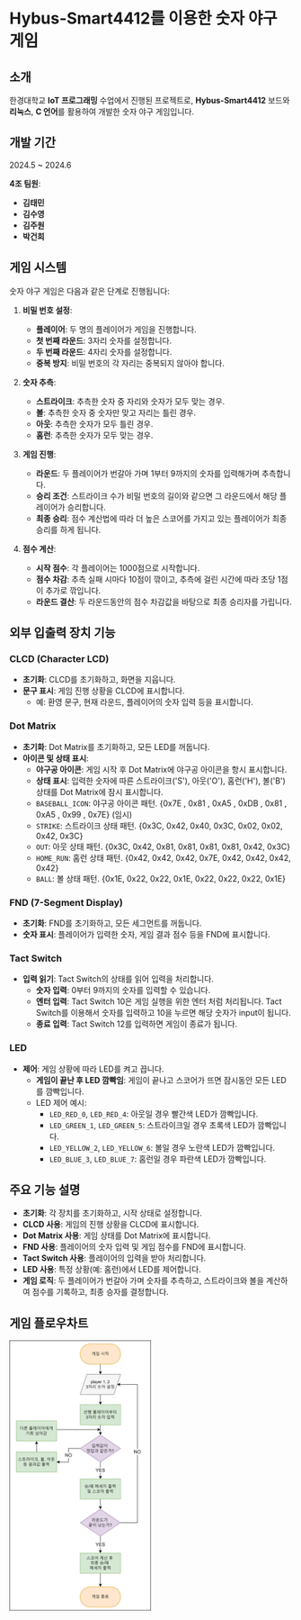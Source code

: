 # Hybus-Smart4412를 이용한 숫자 야구 게임

## 소개
한경대학교 **IoT 프로그래밍** 수업에서 진행된 프로젝트로, **Hybus-Smart4412** 보드와 **리눅스**, **C 언어**를 활용하여 개발한 숫자 야구 게임입니다.

## 개발 기간
2024.5 ~ 2024.6

**4조 팀원**:
- **김태민**
- **김수영**
- **김주원**
- **박건희**

## 게임 시스템

숫자 야구 게임은 다음과 같은 단계로 진행됩니다:

1. **비밀 번호 설정**:
   - **플레이어**: 두 명의 플레이어가 게임을 진행합니다.
   - **첫 번째 라운드**: 3자리 숫자를 설정합니다.
   - **두 번째 라운드**: 4자리 숫자를 설정합니다.
   - **중복 방지**: 비밀 번호의 각 자리는 중복되지 않아야 합니다.

2. **숫자 추측**:
   - **스트라이크**: 추측한 숫자 중 자리와 숫자가 모두 맞는 경우.
   - **볼**: 추측한 숫자 중 숫자만 맞고 자리는 틀린 경우.
   - **아웃**: 추측한 숫자가 모두 틀린 경우.
   - **홈런**: 추측한 숫자가 모두 맞는 경우.

3. **게임 진행**:
   - **라운드**: 두 플레이어가 번갈아 가며 1부터 9까지의 숫자를 입력해가며 추측합니다.
   - **승리 조건**: 스트라이크 수가 비밀 번호의 길이와 같으면 그 라운드에서 해당 플레이어가 승리합니다.
   - **최종 승리**: 점수 계산법에 따라 더 높은 스코어를 가지고 있는 플레이어가 최종 승리를 하게 됩니다.


4. **점수 계산**:
   - **시작 점수**: 각 플레이어는 1000점으로 시작합니다.
   - **점수 차감**: 추측 실패 시마다 10점이 깎이고, 추측에 걸린 시간에 따라 초당 1점이 추가로 깎입니다.
   - **라운드 결산**: 두 라운드동안의 점수 차감값을 바탕으로 최종 승리자를 가립니다.

## 외부 입출력 장치 기능

### CLCD (Character LCD)
- **초기화**: CLCD를 초기화하고, 화면을 지웁니다.
- **문구 표시**: 게임 진행 상황을 CLCD에 표시합니다.
  - 예: 환영 문구, 현재 라운드, 플레이어의 숫자 입력 등을 표시합니다.

### Dot Matrix
- **초기화**: Dot Matrix를 초기화하고, 모든 LED를 꺼둡니다.
- **아이콘 및 상태 표시**: 
  - **야구공 아이콘**: 게임 시작 후 Dot Matrix에 야구공 아이콘을 항시 표시합니다.
  - **상태 표시**: 입력한 숫자에 따른 스트라이크('S'), 아웃('O'), 홈런('H'), 볼('B') 상태를 Dot Matrix에 잠시 표시합니다.
  - `BASEBALL_ICON`: 야구공 아이콘 패턴. {0x7E , 0x81 , 0xA5 , 0xDB , 0x81 , 0xA5 , 0x99 , 0x7E} (임시)
  - `STRIKE`: 스트라이크 상태 패턴. {0x3C, 0x42, 0x40, 0x3C, 0x02, 0x02, 0x42, 0x3C}
  - `OUT`: 아웃 상태 패턴. {0x3C, 0x42, 0x81, 0x81, 0x81, 0x81, 0x42, 0x3C}
  - `HOME_RUN`: 홈런 상태 패턴. {0x42, 0x42, 0x42, 0x7E, 0x42, 0x42, 0x42, 0x42}
  - `BALL`: 볼 상태 패턴. {0x1E, 0x22, 0x22, 0x1E, 0x22, 0x22, 0x22, 0x1E}

### FND (7-Segment Display)
- **초기화**: FND를 초기화하고, 모든 세그먼트를 꺼둡니다.
- **숫자 표시**: 플레이어가 입력한 숫자, 게임 결과 점수 등을 FND에 표시합니다.

### Tact Switch
- **입력 읽기**: Tact Switch의 상태를 읽어 입력을 처리합니다.
  - **숫자 입력**: 0부터 9까지의 숫자를 입력할 수 있습니다.
  - **엔터 입력**: Tact Switch 10은 게임 실행을 위한 엔터 처럼 처리됩니다. Tact Switch를 이용해서 숫자를 입력하고 10을 누르면 해당 숫자가 input이 됩니다.
  - **종료 입력**: Tact Switch 12를 입력하면 게임이 종료가 됩니다.

### LED
- **제어**: 게임 상황에 따라 LED를 켜고 끕니다.
  - **게임이 끝난 후 LED 깜빡임**: 게임이 끝나고 스코어가 뜨면 잠시동안 모든 LED를 깜빡입니다. 
  - LED 제어 예시:
    - `LED_RED_0`, `LED_RED_4`: 아웃일 경우 빨간색 LED가 깜빡입니다.
    - `LED_GREEN_1`, `LED_GREEN_5`: 스트라이크일 경우 초록색 LED가 깜빡입니다.
    - `LED_YELLOW_2`, `LED_YELLOW_6`: 볼일 경우 노란색 LED가 깜빡입니다.
    - `LED_BLUE_3`, `LED_BLUE_7`: 홈런일 경우 파란색 LED가 깜빡입니다.

## 주요 기능 설명

- **초기화**: 각 장치를 초기화하고, 시작 상태로 설정합니다.
- **CLCD 사용**: 게임의 진행 상황을 CLCD에 표시합니다.
- **Dot Matrix 사용**: 게임 상태를 Dot Matrix에 표시합니다.
- **FND 사용**: 플레이어의 숫자 입력 및 게임 점수를 FND에 표시합니다.
- **Tact Switch 사용**: 플레이어의 입력을 받아 처리합니다.
- **LED 사용**: 특정 상황(예: 홈런)에서 LED를 제어합니다.
- **게임 로직**: 두 플레이어가 번갈아 가며 숫자를 추측하고, 스트라이크와 볼을 계산하여 점수를 기록하고, 최종 승자를 결정합니다.


## 게임 플로우차트
<img src="Document/발표자료/image/숫자야구게임플로우차트.drawio.png" alt="숫자야구게임 플로우차트" width="50%" height="50%">


